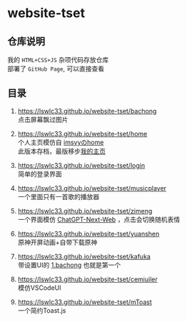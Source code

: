 # website-tset

## 仓库说明
我的 `HTML+CSS+JS` 杂项代码存放仓库  
部署了 `GitHub Page`, 可以直接查看

## 目录

1. https://lswlc33.github.io/website-tset/bachong  
点击屏幕飘过图片

2. https://lswlc33.github.io/website-tset/home  
个人主页模仿自 [imsyyのhome](https://github.com/imsyy/home)  
此版本存档，最版移步[我的主页](https://github.com/lswlc33/lswlc33)

3. https://lswlc33.github.io/website-tset/login  
简单的登录界面

4. https://lswlc33.github.io/website-tset/musicplayer  
一个里面只有一首歌的播放器 

5. https://lswlc33.github.io/website-tset/zimeng  
一个界面模仿 [ChatGPT-Next-Web](https://github.com/Yidadaa/ChatGPT-Next-Web) ，点击会切换随机表情

6. https://lswlc33.github.io/website-tset/yuanshen  
原神开屏动画+自带下载原神  

7. https://lswlc33.github.io/website-tset/kafuka  
带设置UI的 [1.bachong](https://lswlc33.github.io/website-tset/bachong) 也就是第一个

8. https://lswlc33.github.io/website-tset/cemiuiler  
模仿VSCodeUI

9. https://lswlc33.github.io/website-tset/mToast  
一个简约Toast.js  

